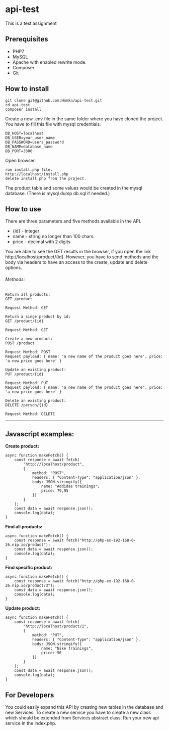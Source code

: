# api-test

This is a test assignment
## Prerequisites

- PHP7
- MySQL
- Apache with enabled rewrite mode. 
- Composer
- Git

## How to install
```
git clone git@github.com:Hmmka/api-test.git
cd api-test
composer install
```
Create a new .env file in the same folder where you have cloned the project. 
You have to fill this file with mysql credentials.

```
DB_HOST=localhost
DB_USER=your_user_name
DB_PASSWORD=users_password
DB_NAME=database_name
DB_PORT=3306
```

Open browser.
```
run install.php file.
http://localhost/install.php 
delete install.php from the project. 
```
The product table and some values would be created in the mysql database. (There is mysql dump db.sql if needed.)

## How to use
There are three parameters and five methods available in the API.
- {id} - integer
- name - string no longer than 100 chars.
- price - decimal with 2 digits

You are able to see the GET results in the browser, if you open the link http://localhost/product/{id}. 
However, you have to send methods and the body via headers to have an access to the create, update and delete options. 

###### Methods:

```
Return all products:
GET /product

Request Method: GET

Return a singe product by id:
GET /product/{id}

Request Method: GET

Create a new product:
POST /product

Request Method: POST
Request payload: { name: 'a new name of the product goes nere', price: 'a new price goes here' }

Update an existing product:
PUT /product/{id}

Request Method: PUT
Request payload: { name: 'a new name of the product goes nere', price: 'a new price goes here' }

Delete an existing product:
DELETE /person/{id}

Request Method: DELETE
```
---------------

## Javascript examples:

**Create product:**
```
async function makeFetch() {
    const response = await fetch(
        "http://localhost/product",
        {
            method: "POST",
            headers: { "Content-Type": "application/json" },
            body: JSON.stringify({
                name: "Addidas trainings",
                price: 79,95
            })
        }
    );
    const data = await response.json();
    console.log(data);
}
```

**Find all products:**
```
async function makeFetch() {
    const response = await fetch("http://php-ex-192-168-0-26.nip.io/product");
    const data = await response.json();
    console.log(data);
}
```

**Find specific product:**
```
async function makeFetch() {
    const response = await fetch("http://php-ex-192-168-0-26.nip.io/product/3");
    const data = await response.json();
    console.log(data);
}
```

**Update product:**
```
async function makeFetch() {
    const response = await fetch(
        "http://localhost/product/1",
        {
            method: "PUT",
            headers: { "Content-Type": "application/json" },
            body: JSON.stringify({
                name: "Nike trainings",
                price: 56
            })
        }
    );
    const data = await response.json();
    console.log(data);
}
```

## For Developers

You could easily expand this API by creating new tables in the database and new Services. 
To create a new service you have to create a new class which should be extended from Services abstract class.
Run your new api service in the index.php. 


